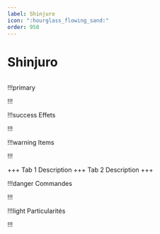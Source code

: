 ```yaml
---
label: Shinjuro
icon: ":hourglass_flowing_sand:"
order: 950
---
```


# Shinjuro

```txt

```

!!!primary

!!!

!!!success Effets

!!!

!!!warning Items

!!!

+++ Tab 1
Description
+++ Tab 2 
Description
+++

!!!danger Commandes

!!!

!!!light Particularités

!!!
